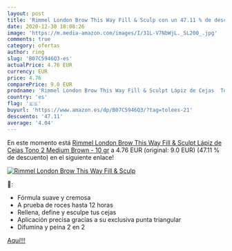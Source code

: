 ```yaml
---
layout: post
title: 'Rimmel London Brow This Way Fill & Sculp con un 47.11 % de descuento'
date: 2020-12-30 18:08:26
image: 'https://m.media-amazon.com/images/I/31L-V7NbWjL._SL200_.jpg'
comments: true
category: ofertas
author: ring
slug: 'B07C5946Q3-es'
actualPrice: 4.76 EUR
currency: EUR
price: 4.76
comparePrice: 9.0 EUR
prodname: 'Rimmel London Brow This Way Fill & Sculpt Lápiz de Cejas  Tono 2 Medium Brown - 10 gr'
country: 'es'
flag: '🇪🇸'
buyurl: 'https://www.amazon.es/dp/B07C5946Q3/?tag=tolees-21'
descuento: '47.11'
average: '4.04'
---
```


En este momento está [Rimmel London Brow This Way Fill & Sculpt Lápiz de Cejas  Tono 2 Medium Brown - 10 gr](https://www.amazon.es/dp/B07C5946Q3/?tag=tolees-21) a 4.76 EUR (original: 9.0 EUR) (47.11 %  de descuento) en el siguiente enlace!

[![Rimmel London Brow This Way Fill & Sculp](https://m.media-amazon.com/images/I/31L-V7NbWjL._SL200_.jpg)](https://www.amazon.es/dp/B07C5946Q3/?tag=tolees-21)

🔎:

- Fórmula suave y cremosa
- A prueba de roces hasta 12 horas
- Rellena, define y esculpe tus cejas
- Aplicación precisa gracias a su exclusiva punta triangular
- Difumina y peina 2 en 2

[Aquí!!!](https://www.amazon.es/dp/B07C5946Q3/?tag=tolees-21)

